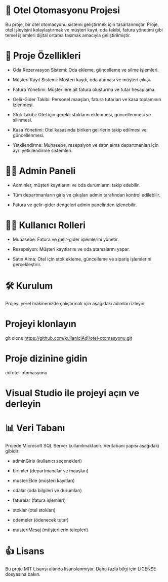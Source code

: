 # 🏨 Otel Otomasyonu Projesi
Bu proje, bir otel otomasyonu sistemi geliştirmek için tasarlanmıştır. Proje, otel işleyişini kolaylaştırmak ve müşteri kayıt, oda takibi, fatura yönetimi gibi temel işlemleri dijital ortama taşımak amacıyla geliştirilmiştir.

# 🔧 Proje Özellikleri

- Oda Rezervasyon Sistemi: Oda ekleme, güncelleme ve silme işlemleri.

- Müşteri Kayıt Sistemi: Müşteri kaydı, oda ataması ve müşteri çıkışı.

- Fatura Yönetimi: Müşterilere ait fatura oluşturma ve tutar hesaplama.

- Gelir-Gider Takibi: Personel maaşları, fatura tutarları ve kasa toplamının izlenmesi.

- Stok Takibi: Otel için gerekli stokların eklenmesi, güncellenmesi ve silinmesi.

- Kasa Yönetimi: Otel kasasında biriken gelirlerin takip edilmesi ve güncellenmesi.

- Yetkilendirme: Muhasebe, resepsiyon ve satın alma departmanları için ayrı yetkilendirme sistemleri.

# 👨‍💼 Admin Paneli

- Adminler, müşteri kayıtlarını ve oda durumlarını takip edebilir.

- Tüm departmanların giriş ve çıkışları admin tarafından kontrol edilebilir.

- Fatura ve gelir-gider dengeleri admin panelinden izlenebilir.

# 👩‍💼 Kullanıcı Rolleri

- Muhasebe: Fatura ve gelir-gider işlemlerini yönetir.

- Resepsiyon: Müşteri kayıtlarını ve oda atamalarını yapar.

- Satın Alma: Otel için stok ekleme, güncelleme ve sipariş işlemlerini gerçekleştirir.

# 🛠️ Kurulum

Projeyi yerel makinenizde çalıştırmak için aşağıdaki adımları izleyin:

# Projeyi klonlayın
git clone https://github.com/kullaniciAdi/otel-otomasyonu.git

# Proje dizinine gidin
cd otel-otomasyonu

# Visual Studio ile projeyi açın ve derleyin

# 📊 Veri Tabanı

Projede Microsoft SQL Server kullanılmaktadır. Veritabanı yapısı aşağıdaki gibidir:

- adminGiris (kullanıcı seçenekleri)

- birimler (departmanalar ve maaşları)
  
- musteriEkle (müşteri kayıtları)

- odalar (oda bilgileri ve durumları)

- faturalar (fatura işlemleri)

- stoklar (otel stokları)

- odemeler (ödenecek tutar)

- musteriMesaj (müşterilerin talepleri)

# 👍 Lisans

Bu proje MIT Lisansı altında lisanslanmıştır. Daha fazla bilgi için LICENSE dosyasına bakın.
